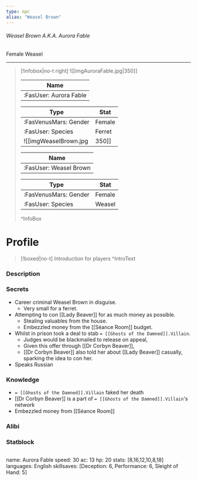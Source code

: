 ```yaml
---
type: npc
alias: "Weasel Brown"
---
```


###### Weasel Brown A.K.A. Aurora Fable
<span class="sub2">Female Weasel </span>
___

> [!infobox|no-t right]
> ![[imgAuroraFable.jpg|350]]
> 
> | Name |
> | :----: |
> | :FasUser: Aurora Fable | 
> 
> | Type | Stat |
> | ---- | ---- |
> | :FasVenusMars: Gender | Female |
> | :FasUser: Species | Ferret |
> ![[imgWeaselBrown.jpg|350]]
> 
> | Name |
> | :----: |
> | :FasUser: Weasel Brown | 
>
> | Type | Stat |
> | ---- | ---- |
> | :FasVenusMars: Gender | Female |
> | :FasUser: Species | Weasel |
>^InfoBox

# Profile

> [!boxed|no-t]
> Introduction for players
>^IntroText

### Description


### Secrets
- Career criminal Weasel Brown in disguise.
	- Very small for a ferret.
- Attempting to con ⁠[[Lady Beaver]] for as much money as possible.
    - Stealing valuables from the house.
    - Embezzled money from the [[Séance Room]] budget.
- Whilst in prison took a deal to stab ⁠`= [[Ghosts of the Damned]].Villain`.
    - Judges would be blackmailed to release on appeal,
    - Given this offer through ⁠[[Dr Corbyn Beaver]],
    - ⁠[[Dr Corbyn Beaver]] also told her about ⁠[[Lady Beaver]] casually, sparking the idea to con her.
- Speaks Russian

### Knowledge
- `= [[Ghosts of the Damned]].Villain` faked her death
- [[Dr Corbyn Beaver]] is a part of `= [[Ghosts of the Damned]].Villain`'s network
- Embezzled money from [[Séance Room]]

### Alibi 


### Statblock
>```statblock
name: Aurora Fable
speed: 30
ac: 13
hp: 20
stats: [8,16,12,10,8,18]
languages: English
skillsaves: [Deception: 6, Performance: 6, Sleight of Hand: 5]